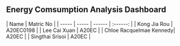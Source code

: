 ## Energy Comsumption Analysis Dashboard

| Name | Matric No |
| ----- | ----- | ------ | :------: | 
| Kong Jia Rou | A20EC0198 |
| Lee Cai Xuan | A20EC |
| Chloe Racquelmae Kennedy| A20EC |
| Singthai Srisoi | A20EC |

